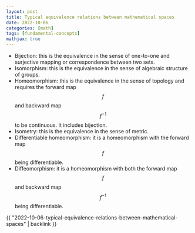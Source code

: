 ```yaml
---
layout: post
title: Typical equivalence relations between mathematical spaces
date: 2022-10-06
categories: [math]
tags: [fundamental-concepts]
mathjax: true
---
```


-   Bijection: this is the equivalence in the sense of one-to-one and surjective mapping or correspondence between two sets.
-   Isomorphism: this is the equivalence in the sense of algebraic structure of groups.
-   Homeomorphism: this is the equivalence in the sense of topology and requires the forward map $$f$$ and backward map $$f^{-1}$$ to be continuous. It includes bijection.
-   Isometry: this is the equivalence in the sense of metric.
-   Differentiable homeomorphism: it is a homeomorphism with the forward map $$f$$ being differentiable.
-   Diffeomorphism: it is a homeomorphism with both the forward map $$f$$ and backward map $$f^{-1}$$ being differentiable.

{{ "2022-10-06-typical-equivalence-relations-between-mathematical-spaces" | backlink }}
